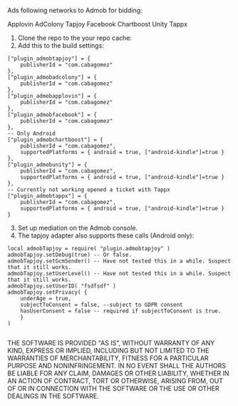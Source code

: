Ads following networks to Admob for bidding:

Applovin
AdColony
Tapjoy
Facebook
Chartboost
Unity
Tappx

1. Clone the repo to the your repo cache:
2. Add this to the build settings:
```
["plugin_admobtapjoy"] = {
    publisherId = "com.cabagomez"
},
["plugin_admobadcolony"] = {
    publisherId = "com.cabagomez"
},
["plugin_admobapplovin"] = {
    publisherId = "com.cabagomez"
},
["plugin_admobfacebook"] = {
    publisherId = "com.cabagomez"
},
-- Only Android
["plugin_admobchartboost"] = {
    publisherId = "com.cabagomez",
    supportedPlatforms = { android = true, ["android-kindle"]=true } 
},
["plugin_admobunity"] = {
    publisherId = "com.cabagomez",
    supportedPlatforms = { android = true, ["android-kindle"]=true } 
},
-- Currently not working opened a ticket with Tappx
["plugin_admobtappx"] = {
    publisherId = "com.cabagomez",
    supportedPlatforms = { android = true, ["android-kindle"]=true } 
}
```
3. Set up mediation on the Admob console.   
4. The tapjoy adapter also supports these calls (Android only):   
```
local admobTapjoy = require( "plugin.admobtapjoy" )
admobTapjoy.setDebug(true) -- Or false.
admobTapjoy.setGcmSender() -- Have not tested this in a while. Suspect that it still works.
admobTapjoy.setUserLevel() -- Have not tested this in a while. Suspect that it still works.
admobTapjoy.setUserID( "fsdfsdf" )
admobTapjoy.setPrivacy( {
    underAge = true, 
    subjectToConsent = false, --subject to GDPR consent
    hasUserConsent = false -- required if subjectToConsent is true.
    } 
)


```






THE SOFTWARE IS PROVIDED "AS IS", WITHOUT WARRANTY OF ANY KIND, EXPRESS OR
IMPLIED, INCLUDING BUT NOT LIMITED TO THE WARRANTIES OF MERCHANTABILITY,
FITNESS FOR A PARTICULAR PURPOSE AND NONINFRINGEMENT. IN NO EVENT SHALL THE
AUTHORS BE LIABLE FOR ANY CLAIM, DAMAGES OR OTHER
LIABILITY, WHETHER IN AN ACTION OF CONTRACT, TORT OR OTHERWISE, ARISING FROM,
OUT OF OR IN CONNECTION WITH THE SOFTWARE OR THE USE OR OTHER DEALINGS IN THE
SOFTWARE.